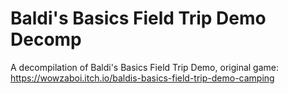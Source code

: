 # Baldi's Basics Field Trip Demo Decomp
A decompilation of Baldi's Basics Field Trip Demo, original game: https://wowzaboi.itch.io/baldis-basics-field-trip-demo-camping

